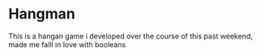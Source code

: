 # Hangman
This is a hangan game i developed over the course of this past weekend, made me falll in love with booleans

